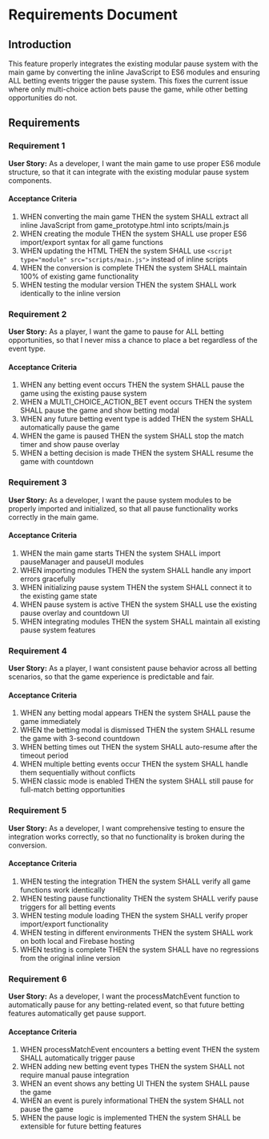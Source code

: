 # Requirements Document

## Introduction

This feature properly integrates the existing modular pause system with the main game by converting the inline JavaScript to ES6 modules and ensuring ALL betting events trigger the pause system. This fixes the current issue where only multi-choice action bets pause the game, while other betting opportunities do not.

## Requirements

### Requirement 1

**User Story:** As a developer, I want the main game to use proper ES6 module structure, so that it can integrate with the existing modular pause system components.

#### Acceptance Criteria

1. WHEN converting the main game THEN the system SHALL extract all inline JavaScript from game_prototype.html into scripts/main.js
2. WHEN creating the module THEN the system SHALL use proper ES6 import/export syntax for all game functions
3. WHEN updating the HTML THEN the system SHALL use `<script type="module" src="scripts/main.js">` instead of inline scripts
4. WHEN the conversion is complete THEN the system SHALL maintain 100% of existing game functionality
5. WHEN testing the modular version THEN the system SHALL work identically to the inline version

### Requirement 2

**User Story:** As a player, I want the game to pause for ALL betting opportunities, so that I never miss a chance to place a bet regardless of the event type.

#### Acceptance Criteria

1. WHEN any betting event occurs THEN the system SHALL pause the game using the existing pause system
2. WHEN a MULTI_CHOICE_ACTION_BET event occurs THEN the system SHALL pause the game and show betting modal
3. WHEN any future betting event type is added THEN the system SHALL automatically pause the game
4. WHEN the game is paused THEN the system SHALL stop the match timer and show pause overlay
5. WHEN a betting decision is made THEN the system SHALL resume the game with countdown

### Requirement 3

**User Story:** As a developer, I want the pause system modules to be properly imported and initialized, so that all pause functionality works correctly in the main game.

#### Acceptance Criteria

1. WHEN the main game starts THEN the system SHALL import pauseManager and pauseUI modules
2. WHEN importing modules THEN the system SHALL handle any import errors gracefully
3. WHEN initializing pause system THEN the system SHALL connect it to the existing game state
4. WHEN pause system is active THEN the system SHALL use the existing pause overlay and countdown UI
5. WHEN integrating modules THEN the system SHALL maintain all existing pause system features

### Requirement 4

**User Story:** As a player, I want consistent pause behavior across all betting scenarios, so that the game experience is predictable and fair.

#### Acceptance Criteria

1. WHEN any betting modal appears THEN the system SHALL pause the game immediately
2. WHEN the betting modal is dismissed THEN the system SHALL resume the game with 3-second countdown
3. WHEN betting times out THEN the system SHALL auto-resume after the timeout period
4. WHEN multiple betting events occur THEN the system SHALL handle them sequentially without conflicts
5. WHEN classic mode is enabled THEN the system SHALL still pause for full-match betting opportunities

### Requirement 5

**User Story:** As a developer, I want comprehensive testing to ensure the integration works correctly, so that no functionality is broken during the conversion.

#### Acceptance Criteria

1. WHEN testing the integration THEN the system SHALL verify all game functions work identically
2. WHEN testing pause functionality THEN the system SHALL verify pause triggers for all betting events
3. WHEN testing module loading THEN the system SHALL verify proper import/export functionality
4. WHEN testing in different environments THEN the system SHALL work on both local and Firebase hosting
5. WHEN testing is complete THEN the system SHALL have no regressions from the original inline version

### Requirement 6

**User Story:** As a developer, I want the processMatchEvent function to automatically pause for any betting-related event, so that future betting features automatically get pause support.

#### Acceptance Criteria

1. WHEN processMatchEvent encounters a betting event THEN the system SHALL automatically trigger pause
2. WHEN adding new betting event types THEN the system SHALL not require manual pause integration
3. WHEN an event shows any betting UI THEN the system SHALL pause the game
4. WHEN an event is purely informational THEN the system SHALL not pause the game
5. WHEN the pause logic is implemented THEN the system SHALL be extensible for future betting features